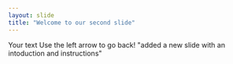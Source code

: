 ```yaml
---
layout: slide
title: "Welcome to our second slide"
---
```

Your text
Use the left arrow to go back!
"added a new slide with an intoduction and instructions"
